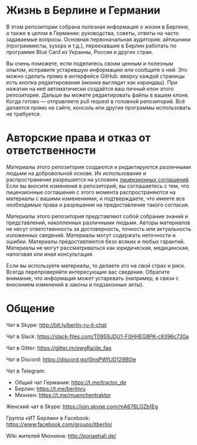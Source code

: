 # Жизнь в Берлине и Германии

В этом репозитории собрана полезная информация о жизни в Берлине, а также в целом в Германии: руководства, советы, ответы на часто задаваемые вопросы. Основная первоначальная аудитория: айтишники (программисты, sysops и т.д.), переехавшие в Берлин работать по программе Blue Card из Украины, России и других стран.

Вы очень поможете, если поделитесь своим ценным и полезным опытом, исправите устаревшую информацию или сообщите о ней. Это можно сделать прямо в интерфейсе GitHub: вверху каждой страницы есть кнопка редактирования (иконка выглядит как карандаш). При нажатии на неё автоматически создаётся ваш личный клон этого репозитория. Дальше вы можете редактировать файлы в вашем клоне. Когда готово — отправляете pull request в головной репозиторий. Всё делается прямо на сайте, консоль или другие программы использовать не требуется.

# Авторские права и отказ от ответственности

Материалы этого репозитория создаются и редактируются различными людьми на добровольной основе. Их использование и распространение разрешается на условиях [лицензионных соглашений](LICENSE). Если вы вносите изменения в репозиторий, вы соглашаетесь с тем, что лицензионные соглашения с этого момента распространяются на материалы с вашими изменениями, и подтверждаете, что имеете все необходимые права и разрешения на предоставление такого согласия.

Материалы этого репозитория представляют собой собрание знаний и представлений, накопленных различными людьми. Авторы материалов не несут ответственность за достоверность, точность или актуальность изложенных сведений. Материалы могут содержать неточности и ошибки. Материалы предоставляются безо всяких и любых гарантий. Материалы не могут рассматриваться как юридическая, медицинская, налоговая или иная консультация.

Если вы используете материалы, то делаете это на свой страх и риск. Всегда перепроверяйте интересующие вас сведения. Обратите внимание, что информация может устаревать (например, в связи с внесением изменений в законы и подзаконные акты).

# Общение

Чат в Skype: http://bit.ly/berlin-ru-it-chat

Чат в Slack: https://slack-files.com/T09S9JDU1-F0HHEG8PK-c9396c730a

Чат в Gitter: https://gitter.im/ewgRa/de_faq

Чат в Discord: https://discord.gg/0lnsPWfUD129B0Ie

Чат в Telegram:

- Общий чат Германия: https://t.me/tractor_de
- Берлин: https://t.me/berlinru 
- Мюнхен: https://t.me/muenchentraktor 

Женский чат в Skype: https://join.skype.com/mA676LOZb1Eg

Группа «ИТ Берлин» в Facebook: https://www.facebook.com/groups/itberlin/

Wiki жителей Мюнхена: http://ponaehali.de/
